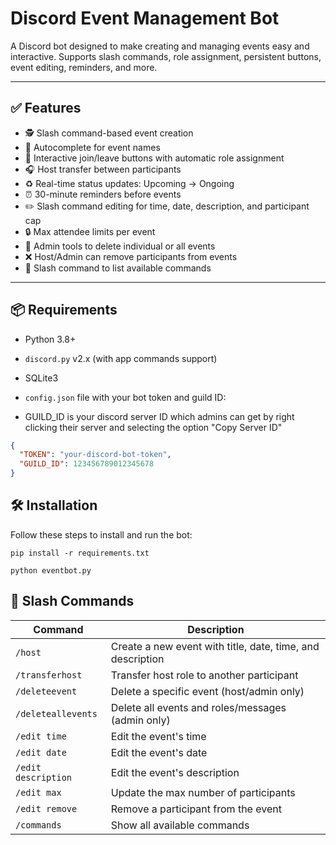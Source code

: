# Discord Event Management Bot

A Discord bot designed to make creating and managing events easy and interactive. Supports slash commands, role assignment, persistent buttons, event editing, reminders, and more.

---

## ✅ Features

- 🕵️ Slash command-based event creation  
- 🧠 Autocomplete for event names  
- 👥 Interactive join/leave buttons with automatic role assignment  
- 🎧 Host transfer between participants  
- ♻️ Real-time status updates: Upcoming → Ongoing  
- ⏰ 30-minute reminders before events  
- ✏️ Slash command editing for time, date, description, and participant cap  
- 🔒 Max attendee limits per event  
- 🧹 Admin tools to delete individual or all events  
- ❌ Host/Admin can remove participants from events  
- 💬 Slash command to list available commands  

---

## 📦 Requirements

- Python 3.8+
- `discord.py` v2.x (with app commands support)
- SQLite3
- `config.json` file with your bot token and guild ID:

- GUILD_ID is your discord server ID which admins can get by right clicking their server and selecting the option "Copy Server ID"
```json
{
  "TOKEN": "your-discord-bot-token",
  "GUILD_ID": 123456789012345678 
}
```
## 🛠️ Installation

Follow these steps to install and run the bot:
```
pip install -r requirements.txt

python eventbot.py
```
## 💬 Slash Commands

| Command              | Description                                               |
|----------------------|-----------------------------------------------------------|
| `/host`              | Create a new event with title, date, time, and description |
| `/transferhost`      | Transfer host role to another participant                 |
| `/deleteevent`       | Delete a specific event (host/admin only)                 |
| `/deleteallevents`   | Delete all events and roles/messages (admin only)         |
| `/edit time`         | Edit the event's time                                     |
| `/edit date`         | Edit the event's date                                     |
| `/edit description`  | Edit the event's description                              |
| `/edit max`          | Update the max number of participants                     |
| `/edit remove`       | Remove a participant from the event                       |
| `/commands`          | Show all available commands                               |


